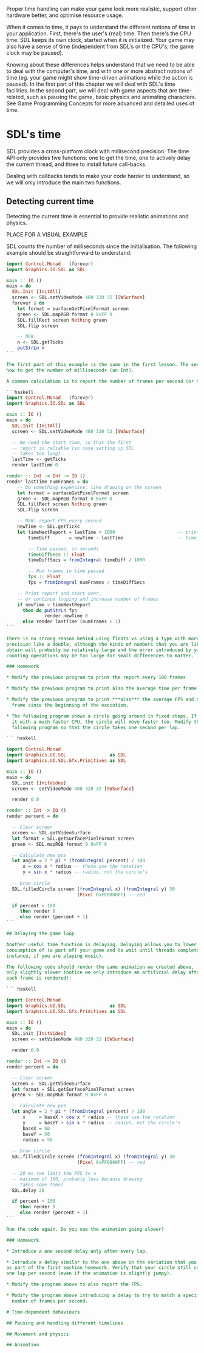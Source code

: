 Proper time handling can make your game look more realistic, 
support other hardware better, and optimise resource usage.

When it comes to time, it pays to understand the different notions of time in
your application. First, there's the user's (real) time. Then there's the CPU
time. SDL keeps its own clock, started when it is initialized. Your game may
also have a sense of time (independent from SDL's or the CPU's; the game clock
may be paused).

Knowing about these differences helps understand that we need to be able to
deal with the computer's time, and with one or more abstract notions of time
(eg. your game might show time-driven animations while the action is paused).
In the first part of this chapter we will deal with SDL's time facilities. In
the second part, we will deal with game aspects that are time-related, such as
pausing the game, basic physics and animating characters. See Game Programming
Concepts for more advanced and detailed uses of time.

# SDL's time

SDL provides a cross-platform clock with millisecond precision. The time API
only provides five functions: one to get the time, one to actively delay the
current thread, and three to install future call-backs.

Dealing with callbacks tends to make your code harder to understand, so we will
only introduce the main two functions.

## Detecting current time

Detecting the current time is essential to provide realistic animations and
physics. 

PLACE FOR A VISUAL EXAMPLE

SDL counts the number of milliseconds since the initialisation. The following example
should be straightforward to understand:

````haskell
import Control.Monad   (forever)
import Graphics.IO.SDL as SDL

main :: IO ()
main = do
  SDL.Init [InitAll]
  screen <- SDL.setVideoMode 480 320 32 [SWSurface]
  forever $ do
    let format = surfaceGetPixelFormat screen
    green <- SDL.mapRGB format 0 0xFF 0
    SDL.fillRect screen Nothing green
    SDL.flip screen

    -- NEW
    n <- SDL.getTicks
    putStrLn n
```

The first part of this example is the same in the first lesson. The second part illustrates
how to get the number of milliseconds (an Int).

A common calculation is to report the number of frames per second (or time per frame):

```haskell
import Control.Monad   (forever)
import Graphics.IO.SDL as SDL

main :: IO ()
main = do
  SDL.Init [InitAll]
  screen <- SDL.setVideoMode 480 320 32 [SWSurface]

  -- We need the start time, so that the first
  -- report is reliable (in case setting up SDL
  -- takes too long)
  lastTime <- getTicks
  render lastTime 0

render :: Int -> Int -> IO ()
render lastTime numFrames = do
    -- Do something expensive, like drawing on the screen
    let format = surfaceGetPixelFormat screen
    green <- SDL.mapRGB format 0 0xFF 0
    SDL.fillRect screen Nothing green
    SDL.flip screen

    -- NEW: report FPS every second
    newTime <- SDL.getTicks
    let timeNextReport = lastTime + 1000                       -- print one report per second
        timeDiff       = newTime - lastTime                    -- time passed since last report

        -- Time passed, in seconds
        timeDiffSecs :: Float
        timeDiffSecs = fromIntegral timeDiff / 1000

        -- Num frames in time passed
        fps :: Float
        fps = fromIntegral numFrames / timeDiffSecs

    -- Print report and start over,
    -- or continue looping and increase number of frames
    if newTime > timeNextReport
      then do putStrLn fps
              render newTime 0
      else render lastTime (numFrames + 1)
```
  
There is no strong reason behind using floats vs using a type with more
precision like a double, although the kinds of numbers that you are likely to
obtain will probably be relatively large and the error introduced by your own
counting operations may be too large for small differences to matter.

### Homework

* Modify the previous program to print the report every 100 frames

* Modify the previous program to print also the average time per frame

* Modify the previous program to print ***also*** the average FPS and time per
  frame since the beginning of the execution.

* The following program shows a circle going around in fixed steps. If you run
  it with a much faster CPU, the circle will move faster too. Modify the
  following program so that the circle takes one second per lap.

``` haskell

import Control.Monad
import Graphics.UI.SDL                as SDL
import Graphics.UI.SDL.Gfx.Primitives as SDL

main :: IO ()
main = do
  SDL.init [InitVideo]
  screen <- setVideoMode 480 320 32 [SWSurface]

  render 0.0

render :: Int -> IO ()
render percent = do

  -- Clear screen
  screen <- SDL.getVideoSurface
  let format = SDL.getSurfacePixelFormat screen
  green <- SDL.mapRGB format 0 0xFF 0

  -- Calculate new pos
  let angle = 2 * pi * (fromIntegral percent) / 100
      x = cos x * radius -- these use the rotation
      y = sin x * radius -- radius, not the circle's
  
  -- Draw circle
  SDL.filledCircle screen (fromIntegral x) (fromIntegral y) 30
                          (Pixel 0xFF0000FF) -- red

  if percent > 100
     then render 0
     else render (percent + 1)
```

## Delaying the game loop

Another useful time function is delaying. Delaying allows you to lower the
consumption of (a part of) your game and to wait until threads complete (for
instance, if you are playing music).

The following code should render the same animation we created above,
only slightly slower (notice we only introduce an artificial delay after
each frame is rendered):

``` haskell

import Control.Monad
import Graphics.UI.SDL                as SDL
import Graphics.UI.SDL.Gfx.Primitives as SDL

main :: IO ()
main = do
  SDL.init [InitVideo]
  screen <- setVideoMode 480 320 32 [SWSurface]

  render 0.0

render :: Int -> IO ()
render percent = do

  -- Clear screen
  screen <- SDL.getVideoSurface
  let format = SDL.getSurfacePixelFormat screen
  green <- SDL.mapRGB format 0 0xFF 0

  -- Calculate new pos
  let angle = 2 * pi * (fromIntegral percent) / 100
      x     = baseX + cos x * radius -- these use the rotation
      y     = baseY + sin x * radius -- radius, not the circle's
      baseX = 50
      baseY = 50
      radius = 50
  
  -- Draw circle
  SDL.filledCircle screen (fromIntegral x) (fromIntegral y) 30
                          (Pixel 0xFF0000FF) -- red

  -- 20 ms (we limit the FPS to a
  -- maximum of 100, probably less because drawing
  -- takes some time)
  SDL.delay 20

  if percent > 100
     then render 0
     else render (percent + 1)
```

Run the code again. Do you see the animation going slower?

### Homework

* Introduce a one second delay only after every lap. 

* Introduce a delay similar to the one above in the variation that you wrote
as part of the first section homework. Verify that your circle still completes
one lap per second (even if the animation is slightly jumpy).

* Modify the program above to also report the FPS.

* Modify the program above introducing a delay to try to match a specific
  number of frames per second.

# Time-dependent behaviours

## Pausing and handling different timelines

## Movement and physics

## Animation
